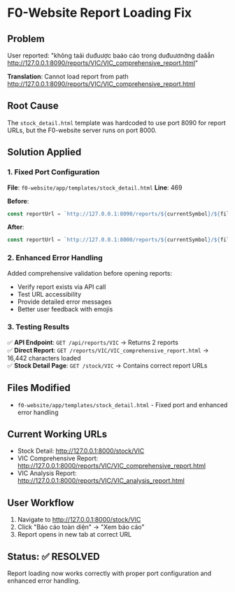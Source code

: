 # F0-Website Report Loading Fix

## Problem
User reported: "không taải duđuược baáo cáo trong duđuươnờng daâẫn http://127.0.0.1:8090/reports/VIC/VIC_comprehensive_report.html"

**Translation**: Cannot load report from path http://127.0.0.1:8090/reports/VIC/VIC_comprehensive_report.html

## Root Cause
The `stock_detail.html` template was hardcoded to use port 8090 for report URLs, but the F0-website server runs on port 8000.

## Solution Applied

### 1. Fixed Port Configuration
**File**: `f0-website/app/templates/stock_detail.html`
**Line**: 469

**Before**:
```javascript
const reportUrl = `http://127.0.0.1:8090/reports/${currentSymbol}/${filename}`;
```

**After**:
```javascript
const reportUrl = `http://127.0.0.1:8000/reports/${currentSymbol}/${filename}`;
```

### 2. Enhanced Error Handling
Added comprehensive validation before opening reports:
- Verify report exists via API call
- Test URL accessibility 
- Provide detailed error messages
- Better user feedback with emojis

### 3. Testing Results

✅ **API Endpoint**: `GET /api/reports/VIC` → Returns 2 reports  
✅ **Direct Report**: `GET /reports/VIC/VIC_comprehensive_report.html` → 16,442 characters loaded  
✅ **Stock Detail Page**: `GET /stock/VIC` → Contains correct report URLs  

## Files Modified
- `f0-website/app/templates/stock_detail.html` - Fixed port and enhanced error handling

## Current Working URLs
- Stock Detail: http://127.0.0.1:8000/stock/VIC
- VIC Comprehensive Report: http://127.0.0.1:8000/reports/VIC/VIC_comprehensive_report.html
- VIC Analysis Report: http://127.0.0.1:8000/reports/VIC/VIC_analysis_report.html

## User Workflow
1. Navigate to http://127.0.0.1:8000/stock/VIC
2. Click "Báo cáo toàn diện" → "Xem báo cáo" 
3. Report opens in new tab at correct URL

## Status: ✅ RESOLVED
Report loading now works correctly with proper port configuration and enhanced error handling.
